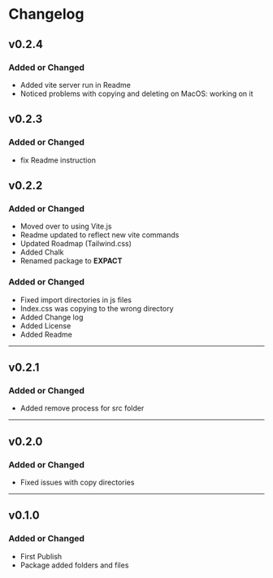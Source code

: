 # Changelog

## v0.2.4
### Added or Changed
- Added vite server run in Readme
- Noticed problems with copying and deleting on MacOS: working on it

## v0.2.3
### Added or Changed
- fix Readme instruction

## v0.2.2
### Added or Changed
- Moved over to using Vite.js
- Readme updated to reflect new vite commands
- Updated Roadmap (Tailwind.css)
- Added Chalk
- Renamed package to **EXPACT**

### Added or Changed
- Fixed import directories in js files
- Index.css was copying to the wrong directory
- Added Change log
- Added License
- Added Readme

---

## v0.2.1

### Added or Changed
- Added remove process for src folder

---

## v0.2.0

### Added or Changed
- Fixed issues with copy directories 

---

## v0.1.0

### Added or Changed
- First Publish
- Package added folders and files